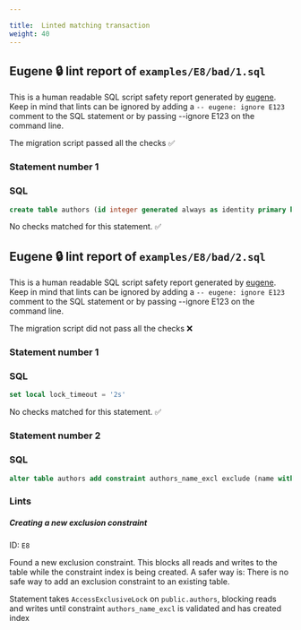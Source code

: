 ```yaml
---

title:  Linted matching transaction
weight: 40
---
```




## Eugene 🔒 lint report of `examples/E8/bad/1.sql`

This is a human readable SQL script safety report generated by [eugene](https://github.com/kaaveland/eugene). Keep in mind that lints can be ignored by adding a `-- eugene: ignore E123` comment to the SQL statement or by passing --ignore E123 on the command line.

The migration script passed all the checks ✅

### Statement number 1

### SQL

```sql
create table authors (id integer generated always as identity primary key, name text not null)
```

No checks matched for this statement. ✅


## Eugene 🔒 lint report of `examples/E8/bad/2.sql`

This is a human readable SQL script safety report generated by [eugene](https://github.com/kaaveland/eugene). Keep in mind that lints can be ignored by adding a `-- eugene: ignore E123` comment to the SQL statement or by passing --ignore E123 on the command line.

The migration script did not pass all the checks ❌

### Statement number 1

### SQL

```sql
set local lock_timeout = '2s'
```

No checks matched for this statement. ✅

### Statement number 2

### SQL

```sql
alter table authors add constraint authors_name_excl exclude (name with =)
```

### Lints

##### Creating a new exclusion constraint

ID: `E8`

Found a new exclusion constraint. This blocks all reads and writes to the table while the constraint index is being created. A safer way is: There is no safe way to add an exclusion constraint to an existing table.

Statement takes `AccessExclusiveLock` on `public.authors`, blocking reads and writes until constraint `authors_name_excl` is validated and has created index

